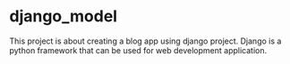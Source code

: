 # django_model
This project is about creating a blog app using django project.
Django is a python framework that can be used for web development application.
